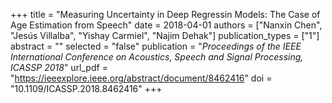 +++
title = "Measuring Uncertainty in Deep Regressin Models: The Case of Age Estimation from Speech"
date = 2018-04-01
authors = ["Nanxin Chen", "Jesús Villalba", "Yishay Carmiel", "Najim Dehak"]
publication_types = ["1"]
abstract = ""
selected = "false"
publication = "*Proceedings of the IEEE International Conference on Acoustics, Speech and Signal Processing, ICASSP 2018*"
url_pdf = "https://ieeexplore.ieee.org/abstract/document/8462416"
doi = "10.1109/ICASSP.2018.8462416"
+++

